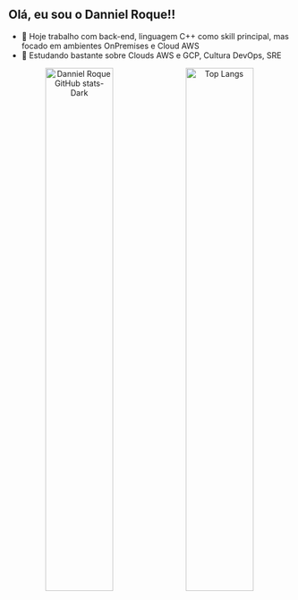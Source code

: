 ## Olá, eu sou o Danniel Roque!!

- 🔭 Hoje trabalho com back-end, linguagem C++ como skill principal, mas focado em ambientes OnPremises e Cloud AWS
- 🌱 Estudando bastante sobre Clouds AWS e GCP, Cultura DevOps, SRE

<p align="center">
  <img src="https://github-readme-stats.vercel.app/api?username=dannielroque&show_icons=true&theme=dark" alt="Danniel Roque GitHub stats-Dark" width="49%">
  <img src="https://github-readme-stats.vercel.app/api/top-langs/?username=dannielroque" alt="Top Langs" width="49%">
</p>






